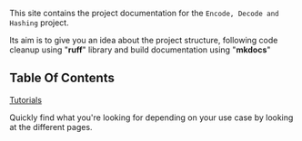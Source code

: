 This site contains the project documentation for the
`Encode, Decode and Hashing` project.

Its aim is to give you an idea about the project structure, following 
code cleanup using "**ruff**" library and build documentation 
using "**mkdocs**"

## Table Of Contents

[Tutorials](tutorials.md)

Quickly find what you're looking for depending on
your use case by looking at the different pages.
